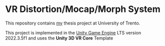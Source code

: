 # VR Distortion/Mocap/Morph System

This repository contains [my](https://github.com/Dawwo20415) thesis project at University of Trento.

This project is implemented in the [Unity Game Engine](https://unity.com/) LTS version 2022.3.5f1 and uses the **Unity 3D VR Core** Template
